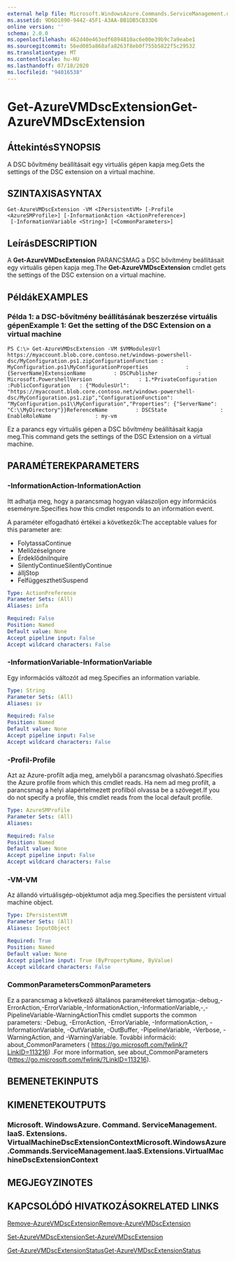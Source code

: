 ```yaml
---
external help file: Microsoft.WindowsAzure.Commands.ServiceManagement.dll-Help.xml
ms.assetid: 9D6D1890-9442-45F1-A3AA-BB1DB5CB33D6
online version: ''
schema: 2.0.0
ms.openlocfilehash: 462d40e463edf6894810ac6e00e39b9c7a9eabe1
ms.sourcegitcommit: 56ed085a868afa8263f8eb0f755b5822f5c29532
ms.translationtype: MT
ms.contentlocale: hu-HU
ms.lasthandoff: 07/18/2020
ms.locfileid: "94016538"
---
```

# <span data-ttu-id="d947a-101">Get-AzureVMDscExtension</span><span class="sxs-lookup"><span data-stu-id="d947a-101">Get-AzureVMDscExtension</span></span>

## <span data-ttu-id="d947a-102">Áttekintés</span><span class="sxs-lookup"><span data-stu-id="d947a-102">SYNOPSIS</span></span>
<span data-ttu-id="d947a-103">A DSC bővítmény beállításait egy virtuális gépen kapja meg.</span><span class="sxs-lookup"><span data-stu-id="d947a-103">Gets the settings of the DSC extension on a virtual machine.</span></span>

## <span data-ttu-id="d947a-104">SZINTAXISA</span><span class="sxs-lookup"><span data-stu-id="d947a-104">SYNTAX</span></span>

```
Get-AzureVMDscExtension -VM <IPersistentVM> [-Profile <AzureSMProfile>] [-InformationAction <ActionPreference>]
 [-InformationVariable <String>] [<CommonParameters>]
```

## <span data-ttu-id="d947a-105">Leírás</span><span class="sxs-lookup"><span data-stu-id="d947a-105">DESCRIPTION</span></span>
<span data-ttu-id="d947a-106">A **Get-AzureVMDscExtension** PARANCSMAG a DSC bővítmény beállításait egy virtuális gépen kapja meg.</span><span class="sxs-lookup"><span data-stu-id="d947a-106">The **Get-AzureVMDscExtension** cmdlet gets the settings of the DSC extension on a virtual machine.</span></span>

## <span data-ttu-id="d947a-107">Példák</span><span class="sxs-lookup"><span data-stu-id="d947a-107">EXAMPLES</span></span>

### <span data-ttu-id="d947a-108">Példa 1: a DSC-bővítmény beállításának beszerzése virtuális gépen</span><span class="sxs-lookup"><span data-stu-id="d947a-108">Example 1: Get the setting of the DSC Extension on a virtual machine</span></span>
```
PS C:\> Get-AzureVMDscExtension -VM $VMModulesUrl
https://myaccount.blob.core.contoso.net/windows-powershell-dsc/MyConfiguration.ps1.zipConfigurationFunction : MyConfiguration.ps1\MyConfigurationProperties            : {ServerName}ExtensionName         : DSCPublisher             : Microsoft.PowershellVersion               : 1.*PrivateConfiguration  :PublicConfiguration   : {"ModulesUrl": "https://myaccount.blob.core.contoso.net/windows-powershell-dsc/MyConfiguration.ps1.zip","ConfigurationFunction": "MyConfiguration.ps1\\MyConfiguration","Properties": {"ServerName": "C:\\MyDirectory"}}ReferenceName         : DSCState                 : EnableRoleName              : my-vm
```

<span data-ttu-id="d947a-109">Ez a parancs egy virtuális gépen a DSC bővítmény beállításait kapja meg.</span><span class="sxs-lookup"><span data-stu-id="d947a-109">This command gets the settings of the DSC Extension on a virtual machine.</span></span>

## <span data-ttu-id="d947a-110">PARAMÉTEREK</span><span class="sxs-lookup"><span data-stu-id="d947a-110">PARAMETERS</span></span>

### <span data-ttu-id="d947a-111">-InformationAction</span><span class="sxs-lookup"><span data-stu-id="d947a-111">-InformationAction</span></span>
<span data-ttu-id="d947a-112">Itt adhatja meg, hogy a parancsmag hogyan válaszoljon egy információs eseményre.</span><span class="sxs-lookup"><span data-stu-id="d947a-112">Specifies how this cmdlet responds to an information event.</span></span>

<span data-ttu-id="d947a-113">A paraméter elfogadható értékei a következők:</span><span class="sxs-lookup"><span data-stu-id="d947a-113">The acceptable values for this parameter are:</span></span>

- <span data-ttu-id="d947a-114">Folytassa</span><span class="sxs-lookup"><span data-stu-id="d947a-114">Continue</span></span>
- <span data-ttu-id="d947a-115">Mellőzése</span><span class="sxs-lookup"><span data-stu-id="d947a-115">Ignore</span></span>
- <span data-ttu-id="d947a-116">Érdeklődni</span><span class="sxs-lookup"><span data-stu-id="d947a-116">Inquire</span></span>
- <span data-ttu-id="d947a-117">SilentlyContinue</span><span class="sxs-lookup"><span data-stu-id="d947a-117">SilentlyContinue</span></span>
- <span data-ttu-id="d947a-118">állj</span><span class="sxs-lookup"><span data-stu-id="d947a-118">Stop</span></span>
- <span data-ttu-id="d947a-119">Felfüggesztheti</span><span class="sxs-lookup"><span data-stu-id="d947a-119">Suspend</span></span>

```yaml
Type: ActionPreference
Parameter Sets: (All)
Aliases: infa

Required: False
Position: Named
Default value: None
Accept pipeline input: False
Accept wildcard characters: False
```

### <span data-ttu-id="d947a-120">-InformationVariable</span><span class="sxs-lookup"><span data-stu-id="d947a-120">-InformationVariable</span></span>
<span data-ttu-id="d947a-121">Egy információs változót ad meg.</span><span class="sxs-lookup"><span data-stu-id="d947a-121">Specifies an information variable.</span></span>

```yaml
Type: String
Parameter Sets: (All)
Aliases: iv

Required: False
Position: Named
Default value: None
Accept pipeline input: False
Accept wildcard characters: False
```

### <span data-ttu-id="d947a-122">-Profil</span><span class="sxs-lookup"><span data-stu-id="d947a-122">-Profile</span></span>
<span data-ttu-id="d947a-123">Azt az Azure-profilt adja meg, amelyből a parancsmag olvasható.</span><span class="sxs-lookup"><span data-stu-id="d947a-123">Specifies the Azure profile from which this cmdlet reads.</span></span>
<span data-ttu-id="d947a-124">Ha nem ad meg profilt, a parancsmag a helyi alapértelmezett profilból olvassa be a szöveget.</span><span class="sxs-lookup"><span data-stu-id="d947a-124">If you do not specify a profile, this cmdlet reads from the local default profile.</span></span>

```yaml
Type: AzureSMProfile
Parameter Sets: (All)
Aliases: 

Required: False
Position: Named
Default value: None
Accept pipeline input: False
Accept wildcard characters: False
```

### <span data-ttu-id="d947a-125">-VM</span><span class="sxs-lookup"><span data-stu-id="d947a-125">-VM</span></span>
<span data-ttu-id="d947a-126">Az állandó virtuálisgép-objektumot adja meg.</span><span class="sxs-lookup"><span data-stu-id="d947a-126">Specifies the persistent virtual machine object.</span></span>

```yaml
Type: IPersistentVM
Parameter Sets: (All)
Aliases: InputObject

Required: True
Position: Named
Default value: None
Accept pipeline input: True (ByPropertyName, ByValue)
Accept wildcard characters: False
```

### <span data-ttu-id="d947a-127">CommonParameters</span><span class="sxs-lookup"><span data-stu-id="d947a-127">CommonParameters</span></span>
<span data-ttu-id="d947a-128">Ez a parancsmag a következő általános paramétereket támogatja:-debug,-ErrorAction,-ErrorVariable,-InformationAction,-InformationVariable,-,-PipelineVariable-WarningAction</span><span class="sxs-lookup"><span data-stu-id="d947a-128">This cmdlet supports the common parameters: -Debug, -ErrorAction, -ErrorVariable, -InformationAction, -InformationVariable, -OutVariable, -OutBuffer, -PipelineVariable, -Verbose, -WarningAction, and -WarningVariable.</span></span> <span data-ttu-id="d947a-129">További információ: about_CommonParameters ( https://go.microsoft.com/fwlink/?LinkID=113216) .</span><span class="sxs-lookup"><span data-stu-id="d947a-129">For more information, see about_CommonParameters (https://go.microsoft.com/fwlink/?LinkID=113216).</span></span>

## <span data-ttu-id="d947a-130">BEMENETEK</span><span class="sxs-lookup"><span data-stu-id="d947a-130">INPUTS</span></span>

## <span data-ttu-id="d947a-131">KIMENETEK</span><span class="sxs-lookup"><span data-stu-id="d947a-131">OUTPUTS</span></span>

### <span data-ttu-id="d947a-132">Microsoft. WindowsAzure. Command. ServiceManagement. IaaS. Extensions. VirtualMachineDscExtensionContext</span><span class="sxs-lookup"><span data-stu-id="d947a-132">Microsoft.WindowsAzure.Commands.ServiceManagement.IaaS.Extensions.VirtualMachineDscExtensionContext</span></span>

## <span data-ttu-id="d947a-133">MEGJEGYZI</span><span class="sxs-lookup"><span data-stu-id="d947a-133">NOTES</span></span>

## <span data-ttu-id="d947a-134">KAPCSOLÓDÓ HIVATKOZÁSOK</span><span class="sxs-lookup"><span data-stu-id="d947a-134">RELATED LINKS</span></span>

[<span data-ttu-id="d947a-135">Remove-AzureVMDscExtension</span><span class="sxs-lookup"><span data-stu-id="d947a-135">Remove-AzureVMDscExtension</span></span>](./Remove-AzureVMDscExtension.md)

[<span data-ttu-id="d947a-136">Set-AzureVMDscExtension</span><span class="sxs-lookup"><span data-stu-id="d947a-136">Set-AzureVMDscExtension</span></span>](./Set-AzureVMDscExtension.md)

[<span data-ttu-id="d947a-137">Get-AzureVMDscExtensionStatus</span><span class="sxs-lookup"><span data-stu-id="d947a-137">Get-AzureVMDscExtensionStatus</span></span>](./Get-AzureVMDscExtensionStatus.md)


